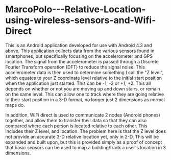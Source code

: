 # MarcoPolo---Relative-Location-using-wireless-sensors-and-Wifi-Direct

This is an Android application developed for use with Android 4.3 and above. This application collects data from the various sensors found in smartphones, but specifically focusing on the accelerometer and GPS location. The signal from the accelerometer is passed through a Discrete Fourier Transform operation (DFT) to reduce the signal noise. This accelerometer data is then used to determine something I call the "Z level", which equates to your Z coordinate level relative to the initial start position when the application just started. This can be -1, -2 or +1, +2. This all depends on whether or not you are moving up and down stairs, or remain on the same level. This can allow one to track where they are going relative to their start position in a 3-D format, no longer just 2 dimensions as normal maps do. 

In addition, WiFi direct is used to communicate 2 nodes (Android phones) together, and allow them to transfer their data so that they can also compared where each person is located relative to each other. This includes their Z level, and location. The problem here is that the Z level does not provide an accurate 3-D relative location yet, only in 2-D. This will be expanded and built upon, but this is provided simply as a proof of concept that basic sensors can be used to map a building/track a user's location in 3 dimensions. 
